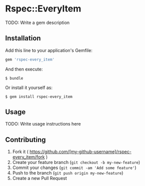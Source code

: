 # Rspec::EveryItem

TODO: Write a gem description

## Installation

Add this line to your application's Gemfile:

```ruby
gem 'rspec-every_item'
```

And then execute:

    $ bundle

Or install it yourself as:

    $ gem install rspec-every_item

## Usage

TODO: Write usage instructions here

## Contributing

1. Fork it ( https://github.com/[my-github-username]/rspec-every_item/fork )
2. Create your feature branch (`git checkout -b my-new-feature`)
3. Commit your changes (`git commit -am 'Add some feature'`)
4. Push to the branch (`git push origin my-new-feature`)
5. Create a new Pull Request
